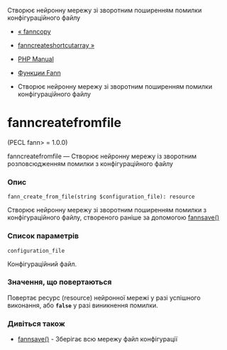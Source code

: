 Створює нейронну мережу зі зворотним поширенням помилки конфігураційного файлу

-   [« fanncopy](function.fann-copy.html)
    
-   [fanncreateshortcutarray »](function.fann-create-shortcut-array.html)
    
-   [PHP Manual](index.html)
    
-   [Функции Fann](ref.fann.html)
    
-   Створює нейронну мережу зі зворотним поширенням помилки конфігураційного файлу
    

# fanncreatefromfile

(PECL fann> = 1.0.0)

fanncreatefromfile — Створює нейронну мережу із зворотним розповсюдженням помилки з конфігураційного файлу

### Опис

```methodsynopsis
fann_create_from_file(string $configuration_file): resource
```

Створює нейронну мережу зі зворотним поширенням помилки з конфігураційного файлу, створеного раніше за допомогою [fannsave()](function.fann-save.html)

### Список параметрів

`configuration_file`

Конфігураційний файл.

### Значення, що повертаються

Повертає ресурс (resource) нейронної мережі у разі успішного виконання, або **`false`** у разі виникнення помилки.

### Дивіться також

-   [fannsave()](function.fann-save.html) - Зберігає всю мережу файл конфігурації